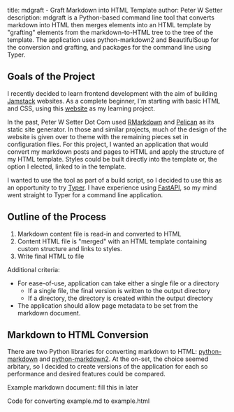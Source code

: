 title: mdgraft - Graft Markdown into HTML Template
author: Peter W Setter
description: mdgraft is a Python-based command line tool that converts markdown into HTML then merges elements into an HTML template by "grafting" elements from the markdown-to-HTML tree to the tree of the template. The application uses python-markdown2 and BeautifulSoup for the conversion and grafting, and packages for the command line using Typer.

## Goals of the Project

I recently decided to learn frontend development with the aim of building [Jamstack]() websites. As a complete beginner, I'm starting with basic HTML and CSS, using this [website](https://peterwsetter.com) as my learning project.

In the past, Peter W Setter Dot Com used [RMarkdown]() and [Pelican]() as its static site generator. In those and similar projects, much of the design of the website is given over to theme with the remaining pieces set in configuration files. For this project, I wanted an application that would convert my markdown posts and pages to HTML and apply the structure of my HTML template. Styles could be built directly into the template or, the option I elected, linked to in the template.

I wanted to use the tool as part of a build script, so I decided to use this as an opportunity to try [Typer](). I have experience using [FastAPI](), so my mind went straight to Typer for a command line application.

## Outline of the Process

1. Markdown content file is read-in and converted to HTML
1. Content HTML file is "merged" with an HTML template containing custom structure and links to styles.
1. Write final HTML to file

Additional criteria:

- For ease-of-use, application can take either a single file or a directory
  - If a single file, the final version is written to the output directory
  - If a directory, the directory is created within the output directory
- The application should allow page metadata to be set from the markdown document.

## Markdown to HTML Conversion

There are two Python libraries for converting markdown to HTML: [python-markdown](https://github.com/Python-Markdown/markdown) and [python-markdown2](https://github.com/trentm/python-markdown2). At the on-set, the choice seemed arbitary, so I decided to create versions of the application for each so performance and desired features could be compared.

Example markdown document: fill this in later

Code for converting example.md to example.html
